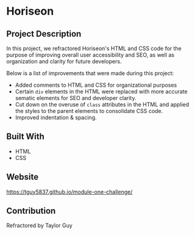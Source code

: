 # Horiseon

## Project Description

In this project, we refractored Horiseon's HTML and CSS code for the purpose of improving overall user accessibility and SEO, as well as organization and clarity for future developers.

Below is a list of improvements that were made during this project:

- Added comments to HTML and CSS for organizational purposes
- Certain `div` elements in the HTML were replaced with more accurate sematic elements for SEO and developer clarity.
- Cut down on the overuse of `class` attributes in the HTML and applied the styles to the parent elements to consolidate CSS code.
- Improved indentation & spacing.

## Built With

- HTML
- CSS

## Website

https://tguy5837.github.io/module-one-challenge/

## Contribution

Refractored by Taylor Guy
